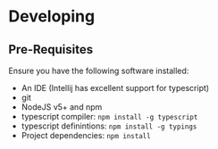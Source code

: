 # Developing

## Pre-Requisites

Ensure you have the following software installed:

* An IDE (Intellij has excellent support for typescript)
* git
* NodeJS v5+ and npm
 * typescript compiler: `npm install -g typescript`
 * typescript definintions: `npm install -g typings`
 * Project dependencies: `npm install`
